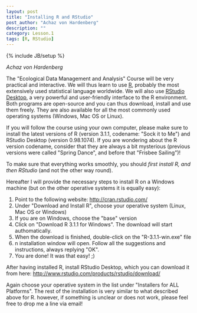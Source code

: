```yaml
---
layout: post
title: "Installing R and RStudio"
post_author: "Achaz von Hardenberg"
description: ""
category: Lesson.1
tags: [R, RStudio]
---
```

{% include JB/setup %}

*Achaz von Hardenberg*  

The "Ecological Data Management and Analysis" Course will be very practical and interactive. We will thus learn to use [R](http://www.r-project.org), probably the most extensively used statistical language worldwide.  We will also use [RStudio Desktop](http://www.rstudio.com), a very powerful and user-friendly interface to the R environment. Both programs are open-source and you can thus download, install and use them freely. They are also available for all the most commonly used operating systems (Windows, Mac OS or Linux). 
  
If you will follow the course using your own computer, please make sure to install the latest versions of R (version 3.1.1, codename: "Sock it to Me") and RStudio Desktop (version 0.98.1074). If you are wondering about the R version codename, consider that they are always a bit mysterious (previous versions were called "Spring Dance", and before that "Frisbee Sailing")!  

To make sure that everything works smoothly, you should *first install R, and then RStudio* (and not the other way round).

Hereafter I will provide the necessary steps to install R on a Windows machine (but on the other operative systems it is equally easy):

1. Point to the following website: <http://cran.rstudio.com/>
2. Under "Download and Install R", choose your operative system (Linux, Mac OS or Windows)
3. If you are on Windows, choose the "base" version
4. Click on "Download R 3.1.1 for Windows". The download will start authomatically. 
5. When the download is finished, double-click on the "R-3.1.1-win.exe" file   
6. n installation window will open. Follow all the suggestions and instructions, always replying "OK".
7. You are done! It was that easy! ;)

After having installed R, install RStudio Desktop, which you can download it from here: <http://www.rstudio.com/products/rstudio/download/>  

Again choose your operative system in the list under "Installers for ALL Platforms".
The rest of the installation is very similar to what described above for R. however, if something is unclear or does not work, please feel free to drop me a line via email!


